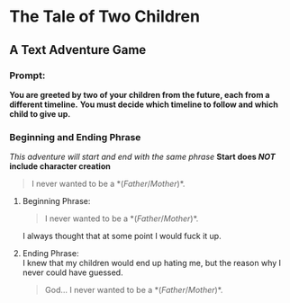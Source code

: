# The Tale of Two Children
## A Text Adventure Game

### Prompt:
**You are greeted by two of your children from the future, each from a different timeline.**
**You must decide which timeline to follow and which child to give up.**

### Beginning and Ending Phrase
*This adventure will start and end with the same phrase*
**Start does *NOT* include character creation**
> I never wanted to be a \*(*Father*/*Mother*)\*.
1. Beginning Phrase:  
    > I never wanted to be a \*(*Father*/*Mother*)\*.

    I always thought that at some point I would fuck it up.
1. Ending Phrase:  
    I knew that my children would end up hating me, but the reason why I never could have guessed.
    > God…
    > I never wanted to be a \*(*Father*/*Mother*)\*.